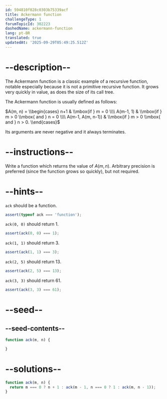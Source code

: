 ```yaml
---
id: 594810f028c0303b75339acf
title: Ackermann function
challengeType: 1
forumTopicId: 302223
dashedName: ackermann-function
lang: pt-BR
translated: true
updatedAt: '2025-09-29T05:49:25.512Z'
---
```


# --description--

The Ackermann function is a classic example of a recursive function, notable especially because it is not a primitive recursive function. It grows very quickly in value, as does the size of its call tree.

The Ackermann function is usually defined as follows:

$A(m, n) = \\begin{cases} n+1 & \\mbox{if } m = 0 \\\\ A(m-1, 1) & \\mbox{if } m > 0 \\mbox{ and } n = 0 \\\\ A(m-1, A(m, n-1)) & \\mbox{if } m > 0 \\mbox{ and } n > 0. \\end{cases}$

Its arguments are never negative and it always terminates.

# --instructions--

Write a function which returns the value of $A(m, n)$. Arbitrary precision is preferred (since the function grows so quickly), but not required.

# --hints--

`ack` should be a function.

```js
assert(typeof ack === 'function');
```

`ack(0, 0)` should return 1.

```js
assert(ack(0, 0) === 1);
```

`ack(1, 1)` should return 3.

```js
assert(ack(1, 1) === 3);
```

`ack(2, 5)` should return 13.

```js
assert(ack(2, 5) === 13);
```

`ack(3, 3)` should return 61.

```js
assert(ack(3, 3) === 61);
```

# --seed--

## --seed-contents--

```js
function ack(m, n) {

}
```

# --solutions--

```js
function ack(m, n) {
  return m === 0 ? n + 1 : ack(m - 1, n === 0 ? 1 : ack(m, n - 1));
}
```
